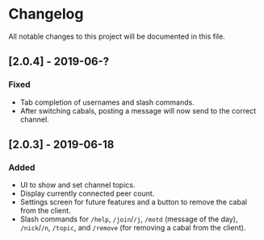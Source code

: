 # Changelog
All notable changes to this project will be documented in this file.

## [2.0.4] - 2019-06-?
### Fixed
- Tab completion of usernames and slash commands.
- After switching cabals, posting a message will now send to the correct channel.

## [2.0.3] - 2019-06-18
### Added
- UI to show and set channel topics.
- Display currently connected peer count.
- Settings screen for future features and a button to remove the cabal from the client.
- Slash commands for `/help`, `/join`/`/j`, `/motd` (message of the day), `/nick`/`/n`, `/topic`, and `/remove` (for removing a cabal from the client).
